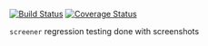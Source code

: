 [![Build Status](https://travis-ci.org/minond/screener.svg?branch=master)](https://travis-ci.org/minond/screener)
[![Coverage Status](https://coveralls.io/repos/minond/screener/badge.png?branch=master)](https://coveralls.io/r/minond/screener?branch=master)

`screener` regression testing done with screenshots
